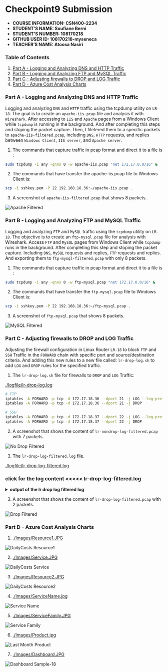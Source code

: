 # Checkpoint9 Submission

- **COURSE INFORMATION: CSN400-2234**
- **STUDENT’S NAME: Soufiane Berni**
- **STUDENT'S NUMBER: 108170218**
- **GITHUB USER ID: 108170218-myseneca**
- **TEACHER’S NAME: Atoosa Nasiri**

### Table of Contents

1. [Part A - Logging and Analyzing DNS and HTTP Traffic](#Part-A---Logging-and-Analyzing-DNS-and-HTTP-Traffic)
2. [Part B - Logging and Analyzing FTP and MySQL Traffic](#Part-B---Logging-and-Analyzing-FTP-and-MySQL-Traffic)
3. [Part C - Adjusting firewalls to DROP and LOG Traffic](#Part-C---Adjusting-firewalls-to-DROP-and-LOG-Traffic)
4. [Part D - Azure Cost Analysis Charts](#Part-D---Azure-Cost-Analysis-Charts)

### Part A - Logging and Analyzing DNS and HTTP Traffic

Logging and analyzing `DNS` and `HTTP` traffic using the tcpdump utility on `LR-18`. The goal is to create an `apache-iis.pcap` file and analysis it with `Wireshark`. After accessing to `IIS` and `Apache` pages from a Windows Client while `tcpdump` is running in the background. And after completing this steps and stoping the packet capture. Then, I filetered them to a specific packets to `apache-iis-filtered.pcap`, including `DNS`, `HTTP` requests, and replies between `Windows Client`, `IIS server`, and `Apache server`.

1. The commands that capture traffic in pcap format and direct it to a file is :

```bash
sudo tcpdump -i any -qnns 0 -w apache-iis.pcap "net 172.17.0.0/16" &
```
2. The commands that have transfer the apache-iis.pcap file to Windows Client is: 
```bash
scp -i sshkey.pem -P 22 192.168.18.36:~/apache-iis.pcap .
```
3. A screenshot of `apache-iis-filtered.pcap` that shows 8 packets.

![Apache Filtered](https://github.com/108170218-myseneca/CSN400-Capstone/blob/main/Checkpoint9/Images/ApacheFiltered.JPG)

### Part B - Logging and Analyzing FTP and MySQL Traffic

Logging and analyzing `FTP` and `MySQL` traffic using the `tcpdump` utility on `LR-18`. The objective is to create an `ftp-mysql.pcap` file for analysis with Wireshark. Access `FTP` and `MySQL` pages from Windows Client while `tcpdump` runs in the background. After completing this step and stoping the packet capture. Including `DNS`, `MySQL` requests and replies, `FTP` requests and replies. And exporting them to `ftp-mysql-filtered.pcap` with only 8 packets.

1. The commands that capture traffic in pcap format and direct it to a file is :

```bash
sudo tcpdump -i any -qnns 0 -w ftp-mysql.pcap "net 172.17.0.0/16" &
```

2. The commands that have transfer the `ftp-mysql.pcap` file to Windows Client is:

```bash
scp -i sshkey.pem -P 22 192.168.18.36:~/ftp-mysql.pcap .
```

3. A screenshot of `ftp-mysql.pcap` that shows 8 packets.

![MySQL Filtered](https://github.com/108170218-myseneca/CSN400-Capstone/blob/main/Checkpoint9/Images/MySQLFiltered.JPG)


### Part C - Adjusting firewalls to DROP and LOG Traffic

Adjusting the firewall configuration in Linux Router `LR-18` to block `FTP` and `SSH` Traffic in the `FORWARD` chain with specific port and source/destination criteria. And adding this new rules to a new file called: `lr-drop-log.sh` to add `LOG` and `DROP` rules for the specified traffic.

1. The `lr-drop-log.sh` file for firewalls to `DROP` and `LOG` Traffic:

[./logfile/lr-drop-log.log](./logfile/lr-drop-log.log)

```bash
# FTP
iptables -A FORWARD -p tcp -d 172.17.18.36 --dport 21 -j LOG --log-prefix "Blocked FTP  packet: " --log-level 4
iptables -A FORWARD -p tcp -d 172.17.18.36 --dport 21 -j DROP

# SSH
iptables -A FORWARD -p tcp -d 172.17.18.37 --dport 22 -j LOG --log-prefix "Dropped SSH packet: " --log-level 4
iptables -A FORWARD -p tcp -d 172.17.18.37 --dport 22 -j DROP
```
2. A screenshot that shows the content of `lr-nondrop-log-filtered.pcap` with 7 packets.

![No Drop Filtered](https://github.com/108170218-myseneca/CSN400-Capstone/blob/main/Checkpoint9/Images/NodropFiltered.JPG)

3. The `lr-drop-log-filtered.log` file.

[./logfile/lr-drop-log-filtered.log](./logfile/lr-drop-log-filtered.log)

### click for the log content <<<<< lr-drop-log-filtered.log

<details>

<summary><b> output of the lr drop log filtered log</b></summary>

```bash
Jul 21 14:50:02 LR-18 kernel: TO_DROP_INPUTIN=eth0 OUT= MAC=00:22:48:d5:61:6a:12:34:56:78:9a:bc:08:00 SRC=40.87.164.0 DST=192.168.18.36 LEN=72 TOS=0x00 PREC=0x00 TTL=114 ID=0 DF PROTO=TCP SPT=23456 DPT=24449 WINDOW=17280 RES=0x00 ACK SYN URGP=0 
Jul 21 14:50:58 LR-18 kernel: TO_DROP_INPUTIN=eth0 OUT= MAC=00:22:48:d5:61:6a:12:34:56:78:9a:bc:08:00 SRC=40.87.172.0 DST=192.168.18.36 LEN=72 TOS=0x00 PREC=0x00 TTL=113 ID=0 DF PROTO=TCP SPT=23456 DPT=26486 WINDOW=17280 RES=0x00 ACK SYN URGP=0 
Jul 21 14:53:49 LR-18 waagent[6536]: 2023-07-21T14:53:49.518224Z INFO ExtHandler ExtHandler [HEARTBEAT] Agent WALinuxAgent-2.9.1.1 is running as the goal state agent [DEBUG HeartbeatCounter: 5;HeartbeatId: E07290F8-7C36-4940-AB9B-E28E73DCB163;DroppedPackets: 0;UpdateGSErrors: 0;AutoUpdate: 1]
Jul 21 14:55:02 LR-18 kernel: Dropped SSH packet: IN=eth0 OUT=eth0 MAC=00:22:48:d5:61:6a:c0:d6:82:70:fb:15:08:00 SRC=10.9.215.4 DST=172.17.18.37 LEN=76 TOS=0x00 PREC=0x00 TTL=127 ID=32443 DF PROTO=TCP SPT=50951 DPT=22 WINDOW=2049 RES=0x00 ACK PSH URGP=0 
Jul 21 14:55:02 LR-18 kernel: Dropped SSH packet: IN=eth0 OUT=eth0 MAC=00:22:48:d5:61:6a:c0:d6:82:70:fb:15:08:00 SRC=10.9.215.4 DST=172.17.18.37 LEN=76 TOS=0x00 PREC=0x00 TTL=127 ID=32444 DF PROTO=TCP SPT=50951 DPT=22 WINDOW=2049 RES=0x00 ACK PSH URGP=0 
Jul 21 14:55:02 LR-18 kernel: Dropped SSH packet: IN=eth0 OUT=eth0 MAC=00:22:48:d5:61:6a:c0:d6:82:70:fb:15:08:00 SRC=10.9.215.4 DST=172.17.18.37 LEN=112 TOS=0x00 PREC=0x00 TTL=127 ID=32445 DF PROTO=TCP SPT=50951 DPT=22 WINDOW=2049 RES=0x00 ACK PSH URGP=0 
Jul 21 14:55:03 LR-18 kernel: Dropped SSH packet: IN=eth0 OUT=eth0 MAC=00:22:48:d5:61:6a:c0:d6:82:70:fb:15:08:00 SRC=10.9.215.4 DST=172.17.18.37 LEN=76 TOS=0x00 PREC=0x00 TTL=127 ID=32446 DF PROTO=TCP SPT=50951 DPT=22 WINDOW=2049 RES=0x00 ACK PSH URGP=0 
Jul 21 14:55:03 LR-18 kernel: Dropped SSH packet: IN=eth0 OUT=eth0 MAC=00:22:48:d5:61:6a:c0:d6:82:70:fb:15:08:00 SRC=10.9.215.4 DST=172.17.18.37 LEN=76 TOS=0x00 PREC=0x00 TTL=127 ID=32447 DF PROTO=TCP SPT=50951 DPT=22 WINDOW=2049 RES=0x00 ACK PSH URGP=0 
Jul 21 14:55:03 LR-18 kernel: Dropped SSH packet: IN=eth0 OUT=eth0 MAC=00:22:48:d5:61:6a:c0:d6:82:70:fb:15:08:00 SRC=10.9.215.4 DST=172.17.18.37 LEN=184 TOS=0x00 PREC=0x00 TTL=127 ID=32448 DF PROTO=TCP SPT=50951 DPT=22 WINDOW=2049 RES=0x00 ACK PSH URGP=0 
Jul 21 14:55:04 LR-18 kernel: Dropped SSH packet: IN=eth0 OUT=eth0 MAC=00:22:48:d5:61:6a:c0:d6:82:70:fb:15:08:00 SRC=10.9.215.4 DST=172.17.18.37 LEN=184 TOS=0x00 PREC=0x00 TTL=127 ID=32449 PROTO=TCP SPT=50951 DPT=22 WINDOW=2049 RES=0x00 ACK PSH URGP=0 
Jul 21 14:55:05 LR-18 kernel: Dropped SSH packet: IN=eth0 OUT=eth0 MAC=00:22:48:d5:61:6a:c0:d6:82:70:fb:15:08:00 SRC=10.9.215.4 DST=172.17.18.37 LEN=76 TOS=0x00 PREC=0x00 TTL=127 ID=32450 PROTO=TCP SPT=50951 DPT=22 WINDOW=2049 RES=0x00 ACK PSH URGP=0 
Jul 21 14:55:05 LR-18 kernel: Dropped SSH packet: IN=eth0 OUT=eth0 MAC=00:22:48:d5:61:6a:c0:d6:82:70:fb:15:08:00 SRC=10.9.215.4 DST=172.17.18.37 LEN=76 TOS=0x00 PREC=0x00 TTL=127 ID=32451 PROTO=TCP SPT=50951 DPT=22 WINDOW=2049 RES=0x00 ACK PSH URGP=0 
Jul 21 14:55:05 LR-18 kernel: Dropped SSH packet: IN=eth0 OUT=eth0 MAC=00:22:48:d5:61:6a:c0:d6:82:70:fb:15:08:00 SRC=10.9.215.4 DST=172.17.18.37 LEN=76 TOS=0x00 PREC=0x00 TTL=127 ID=32452 PROTO=TCP SPT=50951 DPT=22 WINDOW=2049 RES=0x00 ACK PSH URGP=0 
Jul 21 14:55:05 LR-18 kernel: Dropped SSH packet: IN=eth0 OUT=eth0 MAC=00:22:48:d5:61:6a:c0:d6:82:70:fb:15:08:00 SRC=10.9.215.4 DST=172.17.18.37 LEN=292 TOS=0x00 PREC=0x00 TTL=127 ID=32453 PROTO=TCP SPT=50951 DPT=22 WINDOW=2049 RES=0x00 ACK PSH URGP=0 
Jul 21 14:55:06 LR-18 kernel: Dropped SSH packet: IN=eth0 OUT=eth0 MAC=00:22:48:d5:61:6a:c0:d6:82:70:fb:15:08:00 SRC=10.9.215.4 DST=172.17.18.37 LEN=76 TOS=0x00 PREC=0x00 TTL=127 ID=32454 PROTO=TCP SPT=50951 DPT=22 WINDOW=2049 RES=0x00 ACK PSH URGP=0 
Jul 21 14:55:07 LR-18 kernel: Dropped SSH packet: IN=eth0 OUT=eth0 MAC=00:22:48:d5:61:6a:c0:d6:82:70:fb:15:08:00 SRC=10.9.215.4 DST=172.17.18.37 LEN=328 TOS=0x00 PREC=0x00 TTL=127 ID=32455 DF PROTO=TCP SPT=50951 DPT=22 WINDOW=2049 RES=0x00 ACK PSH URGP=0 
Jul 21 14:55:08 LR-18 kernel: Dropped SSH packet: IN=eth0 OUT=eth0 MAC=00:22:48:d5:61:6a:c0:d6:82:70:fb:15:08:00 SRC=10.9.215.4 DST=172.17.18.37 LEN=76 TOS=0x00 PREC=0x00 TTL=127 ID=32456 DF PROTO=TCP SPT=50951 DPT=22 WINDOW=2049 RES=0x00 ACK PSH URGP=0 
Jul 21 14:55:09 LR-18 kernel: Dropped SSH packet: IN=eth0 OUT=eth0 MAC=00:22:48:d5:61:6a:c0:d6:82:70:fb:15:08:00 SRC=10.9.215.4 DST=172.17.18.37 LEN=364 TOS=0x00 PREC=0x00 TTL=127 ID=32457 DF PROTO=TCP SPT=50951 DPT=22 WINDOW=2049 RES=0x00 ACK PSH URGP=0 
Jul 21 14:55:14 LR-18 kernel: Dropped SSH packet: IN=eth0 OUT=eth0 MAC=00:22:48:d5:61:6a:c0:d6:82:70:fb:15:08:00 SRC=10.9.215.4 DST=172.17.18.37 LEN=364 TOS=0x00 PREC=0x00 TTL=127 ID=32458 DF PROTO=TCP SPT=50951 DPT=22 WINDOW=2049 RES=0x00 ACK PSH URGP=0 
Jul 21 14:55:14 LR-18 kernel: Dropped SSH packet: IN=eth0 OUT=eth0 MAC=00:22:48:d5:61:6a:c0:d6:82:70:fb:15:08:00 SRC=10.9.215.4 DST=172.17.18.37 LEN=76 TOS=0x00 PREC=0x00 TTL=127 ID=32459 DF PROTO=TCP SPT=50951 DPT=22 WINDOW=2049 RES=0x00 ACK PSH URGP=0 
Jul 21 14:55:21 LR-18 kernel: Dropped SSH packet: IN=eth0 OUT=eth0 MAC=00:22:48:d5:61:6a:c0:d6:82:70:fb:15:08:00 SRC=10.9.215.4 DST=172.17.18.37 LEN=76 TOS=0x00 PREC=0x00 TTL=127 ID=32460 DF PROTO=TCP SPT=50951 DPT=22 WINDOW=2049 RES=0x00 ACK PSH URGP=0 
Jul 21 14:55:22 LR-18 kernel: Dropped SSH packet: IN=eth0 OUT=eth0 MAC=00:22:48:d5:61:6a:c0:d6:82:70:fb:15:08:00 SRC=10.9.215.4 DST=172.17.18.37 LEN=76 TOS=0x00 PREC=0x00 TTL=127 ID=32461 DF PROTO=TCP SPT=50951 DPT=22 WINDOW=2049 RES=0x00 ACK PSH URGP=0 
Jul 21 14:55:23 LR-18 kernel: Dropped SSH packet: IN=eth0 OUT=eth0 MAC=00:22:48:d5:61:6a:c0:d6:82:70:fb:15:08:00 SRC=10.9.215.4 DST=172.17.18.37 LEN=76 TOS=0x00 PREC=0x00 TTL=127 ID=32462 DF PROTO=TCP SPT=50951 DPT=22 WINDOW=2049 RES=0x00 ACK PSH URGP=0 
Jul 21 14:55:24 LR-18 kernel: Dropped SSH packet: IN=eth0 OUT=eth0 MAC=00:22:48:d5:61:6a:c0:d6:82:70:fb:15:08:00 SRC=10.9.215.4 DST=172.17.18.37 LEN=40 TOS=0x00 PREC=0x00 TTL=127 ID=32463 DF PROTO=TCP SPT=50951 DPT=22 WINDOW=0 RES=0x00 ACK RST URGP=0 
Jul 21 14:55:29 LR-18 kernel: Dropped SSH packet: IN=eth0 OUT=eth0 MAC=00:22:48:d5:61:6a:c0:d6:82:70:fb:15:08:00 SRC=10.9.215.4 DST=172.17.18.37 LEN=52 TOS=0x00 PREC=0x00 TTL=127 ID=32464 DF PROTO=TCP SPT=51103 DPT=22 WINDOW=64240 RES=0x00 SYN URGP=0 
Jul 21 14:55:30 LR-18 kernel: Dropped SSH packet: IN=eth0 OUT=eth0 MAC=00:22:48:d5:61:6a:c0:d6:82:70:fb:15:08:00 SRC=10.9.215.4 DST=172.17.18.37 LEN=52 TOS=0x00 PREC=0x00 TTL=127 ID=32465 DF PROTO=TCP SPT=51103 DPT=22 WINDOW=64240 RES=0x00 SYN URGP=0 
Jul 21 14:55:32 LR-18 kernel: Dropped SSH packet: IN=eth0 OUT=eth0 MAC=00:22:48:d5:61:6a:c0:d6:82:70:fb:15:08:00 SRC=10.9.215.4 DST=172.17.18.37 LEN=52 TOS=0x00 PREC=0x00 TTL=127 ID=32466 DF PROTO=TCP SPT=51103 DPT=22 WINDOW=64240 RES=0x00 SYN URGP=0 
Jul 21 14:55:36 LR-18 kernel: Dropped SSH packet: IN=eth0 OUT=eth0 MAC=00:22:48:d5:61:6a:c0:d6:82:70:fb:15:08:00 SRC=10.9.215.4 DST=172.17.18.37 LEN=52 TOS=0x00 PREC=0x00 TTL=127 ID=32467 DF PROTO=TCP SPT=51103 DPT=22 WINDOW=64240 RES=0x00 SYN URGP=0 
Jul 21 15:03:42 LR-18 kernel: Blocked FTP TO WS-18: IN=eth0 OUT=eth0 MAC=00:22:48:d5:61:6a:c0:d6:82:70:fb:15:08:00 SRC=10.9.215.4 DST=172.17.18.36 LEN=52 TOS=0x00 PREC=0x00 TTL=127 ID=45482 DF PROTO=TCP SPT=51161 DPT=21 WINDOW=64240 RES=0x00 SYN URGP=0
Jul 21 15:03:43 LR-18 kernel: Blocked FTP TO WS-18: IN=eth0 OUT=eth0 MAC=00:22:48:d5:61:6a:c0:d6:82:70:fb:15:08:00 SRC=10.9.215.4 DST=172.17.18.36 LEN=52 TOS=0x00 PREC=0x00 TTL=127 ID=45483 DF PROTO=TCP SPT=51161 DPT=21 WINDOW=64240 RES=0x00 SYN URGP=0
Jul 21 15:03:45 LR-18 kernel: Blocked FTP TO WS-18: IN=eth0 OUT=eth0 MAC=00:22:48:d5:61:6a:c0:d6:82:70:fb:15:08:00 SRC=10.9.215.4 DST=172.17.18.36 LEN=52 TOS=0x00 PREC=0x00 TTL=127 ID=45485 DF PROTO=TCP SPT=51161 DPT=21 WINDOW=64240 RES=0x00 SYN URGP=0
Jul 21 15:03:49 LR-18 kernel: Blocked FTP TO WS-18: IN=eth0 OUT=eth0 MAC=00:22:48:d5:61:6a:c0:d6:82:70:fb:15:08:00 SRC=10.9.215.4 DST=172.17.18.36 LEN=52 TOS=0x00 PREC=0x00 TTL=127 ID=45489 DF PROTO=TCP SPT=51161 DPT=21 WINDOW=64240 RES=0x00 SYN URGP=0
Jul 21 15:03:57 LR-18 kernel: Blocked FTP TO WS-18: IN=eth0 OUT=eth0 MAC=00:22:48:d5:61:6a:c0:d6:82:70:fb:15:08:00 SRC=10.9.215.4 DST=172.17.18.36 LEN=52 TOS=0x00 PREC=0x00 TTL=127 ID=45495 DF PROTO=TCP SPT=51161 DPT=21 WINDOW=64240 RES=0x00 SYN URGP=0
Jul 21 15:04:00 LR-18 kernel: Blocked FTP TO WS-18: IN=eth0 OUT=eth0 MAC=00:22:48:d5:61:6a:c0:d6:82:70:fb:15:08:00 SRC=10.9.215.4 DST=172.17.18.36 LEN=52 TOS=0x00 PREC=0x00 TTL=127 ID=45498 DF PROTO=TCP SPT=51163 DPT=21 WINDOW=64240 RES=0x00 SYN URGP=0
Jul 21 15:04:01 LR-18 kernel: Blocked FTP TO WS-18: IN=eth0 OUT=eth0 MAC=00:22:48:d5:61:6a:c0:d6:82:70:fb:15:08:00 SRC=10.9.215.4 DST=172.17.18.36 LEN=52 TOS=0x00 PREC=0x00 TTL=127 ID=45500 DF PROTO=TCP SPT=51163 DPT=21 WINDOW=64240 RES=0x00 SYN URGP=0
Jul 21 15:04:03 LR-18 kernel: Blocked FTP TO WS-18: IN=eth0 OUT=eth0 MAC=00:22:48:d5:61:6a:c0:d6:82:70:fb:15:08:00 SRC=10.9.215.4 DST=172.17.18.36 LEN=52 TOS=0x00 PREC=0x00 TTL=127 ID=45502 DF PROTO=TCP SPT=51163 DPT=21 WINDOW=64240 RES=0x00 SYN URGP=0
Jul 21 15:04:07 LR-18 kernel: Blocked FTP TO WS-18: IN=eth0 OUT=eth0 MAC=00:22:48:d5:61:6a:c0:d6:82:70:fb:15:08:00 SRC=10.9.215.4 DST=172.17.18.36 LEN=52 TOS=0x00 PREC=0x00 TTL=127 ID=45505 DF PROTO=TCP SPT=51163 DPT=21 WINDOW=64240 RES=0x00 SYN URGP=0
Jul 21 15:04:07 LR-18 kernel: Blocked FTP TO WS-18: IN=eth0 OUT=eth0 MAC=00:22:48:d5:61:6a:c0:d6:82:70:fb:15:08:00 SRC=10.9.215.4 DST=172.17.18.36 LEN=52 TOS=0x00 PREC=0x00 TTL=127 ID=45506 DF PROTO=TCP SPT=51164 DPT=21 WINDOW=64240 RES=0x00 SYN URGP=0
Jul 21 15:04:08 LR-18 kernel: Blocked FTP TO WS-18: IN=eth0 OUT=eth0 MAC=00:22:48:d5:61:6a:c0:d6:82:70:fb:15:08:00 SRC=10.9.215.4 DST=172.17.18.36 LEN=52 TOS=0x00 PREC=0x00 TTL=127 ID=45508 DF PROTO=TCP SPT=51164 DPT=21 WINDOW=64240 RES=0x00 SYN URGP=0
Jul 21 15:04:10 LR-18 kernel: Blocked FTP TO WS-18: IN=eth0 OUT=eth0 MAC=00:22:48:d5:61:6a:c0:d6:82:70:fb:15:08:00 SRC=10.9.215.4 DST=172.17.18.36 LEN=52 TOS=0x00 PREC=0x00 TTL=127 ID=45510 DF PROTO=TCP SPT=51164 DPT=21 WINDOW=64240 RES=0x00 SYN URGP=0
Jul 21 15:04:14 LR-18 kernel: Blocked FTP TO WS-18: IN=eth0 OUT=eth0 MAC=00:22:48:d5:61:6a:c0:d6:82:70:fb:15:08:00 SRC=10.9.215.4 DST=172.17.18.36 LEN=52 TOS=0x00 PREC=0x00 TTL=127 ID=45513 DF PROTO=TCP SPT=51164 DPT=21 WINDOW=64240 RES=0x00 SYN URGP=0
Jul 21 15:04:22 LR-18 kernel: Blocked FTP TO WS-18: IN=eth0 OUT=eth0 MAC=00:22:48:d5:61:6a:c0:d6:82:70:fb:15:08:00 SRC=10.9.215.4 DST=172.17.18.36 LEN=52 TOS=0x00 PREC=0x00 TTL=127 ID=45518 DF PROTO=TCP SPT=51164 DPT=21 WINDOW=64240 RES=0x00 SYN URGP=0
```

</details>


3. A screenshot that shows the content of `lr-drop-log-filtered.pcap` with 2 packets.

![Drop Filtered](https://github.com/108170218-myseneca/CSN400-Capstone/blob/main/Checkpoint9/Images/DropFiltered.JPG)


### Part D - Azure Cost Analysis Charts


1. [./Images/Resource1.JPG](./Images/Resource1.JPG)

![DailyCosts Resource1](https://github.com/108170218-myseneca/CSN400-Capstone/blob/main/Checkpoint9/Images/Resource1.JPG)

2. [./Images/Service.JPG](./Images/Service.JPG)

![DailyCosts Service](https://github.com/108170218-myseneca/CSN400-Capstone/blob/main/Checkpoint9/Images/Service.JPG)

3. [./Images/Resource2.JPG](./Images/Resource2.JPG)

![DailyCosts Resource2](https://github.com/108170218-myseneca/CSN400-Capstone/blob/main/Checkpoint9/Images/Resource2.JPG)

4. [./Images/ServiceName.jpg](./Images/ServiceName.jpg)

![Service Name](https://github.com/108170218-myseneca/CSN400-Capstone/blob/main/Checkpoint9/Images/ServiceName.jpg)

5. [./Images/ServiceFamily.JPG](./Images/ServiceFamily.JPG)

![Service Family](https://github.com/108170218-myseneca/CSN400-Capstone/blob/main/Checkpoint9/Images/ServiceFamily.JPG)

6. [./Images/Product.jpg](./Images/Product.jpg)

![Last Month Product](https://github.com/108170218-myseneca/CSN400-Capstone/blob/main/Checkpoint9/Images/Product.jpg)

7. [./Images/Dashboard.JPG](./Images/Dashboard.JPG)

![Dashboard Sample-18](https://github.com/108170218-myseneca/CSN400-Capstone/blob/main/Checkpoint9/Images/Dashboard.JPG)









